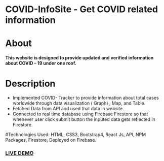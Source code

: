 # COVID-InfoSite - Get COVID related information 

# About 
#### This website is designed to provide updated and verified information about COVID – 19 under one roof.


# Description
-	Implemented COVID- Tracker to provide information about total cases worldwide through data visualization ( Graph) , Map, and Table.
-	Fetched Data from API and used that data in website.
-	Connected to real time database using Firebase Firestore so that whenever user click submit button the inputed data gets reflected in Firestore.

#Technologies Used: 
HTML, CSS3, Bootstrap4, React Js, API, NPM Packages, Firestore, Deployed on Firebase.

### [LIVE DEMO](https://covid-19-tracker-72720.web.app/)
